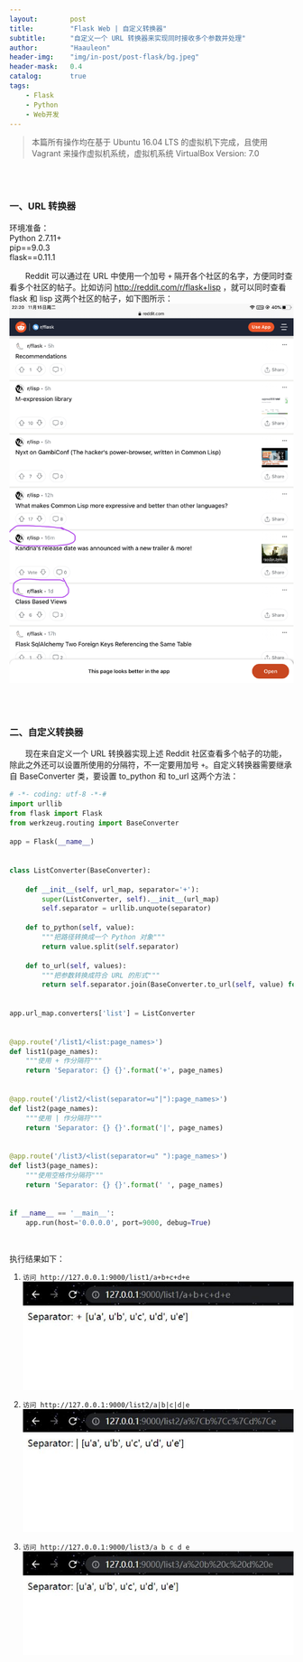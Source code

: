 ```yaml
---
layout:        post
title:         "Flask Web | 自定义转换器"
subtitle:      "自定义一个 URL 转换器来实现同时接收多个参数并处理"
author:        "Haauleon"
header-img:    "img/in-post/post-flask/bg.jpeg"
header-mask:   0.4
catalog:       true
tags:
    - Flask
    - Python
    - Web开发
---
```


> 本篇所有操作均在基于 Ubuntu 16.04 LTS 的虚拟机下完成，且使用 Vagrant 来操作虚拟机系统，虚拟机系统 VirtualBox Version: 7.0 

<br>
<br>

### 一、URL 转换器
环境准备：     
Python 2.7.11+      
pip==9.0.3     
flask==0.11.1    

&emsp;&emsp;Reddit 可以通过在 URL 中使用一个加号 `+` 隔开各个社区的名字，方便同时查看多个社区的帖子。比如访问 http://reddit.com/r/flask+lisp ，就可以同时查看 flask 和 lisp 这两个社区的帖子，如下图所示：      
![](\img\in-post\post-flask\2022-11-15-url-translator-custom-1.jpg)  

<br>
<br>

### 二、自定义转换器
&emsp;&emsp;现在来自定义一个 URL 转换器实现上述 Reddit 社区查看多个帖子的功能，除此之外还可以设置所使用的分隔符，不一定要用加号 `+`。自定义转换器需要继承自 BaseConverter 类，要设置 to_python 和 to_url 这两个方法：            
```python
# -*- coding: utf-8 -*-#
import urllib
from flask import Flask
from werkzeug.routing import BaseConverter

app = Flask(__name__)


class ListConverter(BaseConverter):

    def __init__(self, url_map, separator='+'):
        super(ListConverter, self).__init__(url_map)
        self.separator = urllib.unquote(separator)

    def to_python(self, value):
        """把路径转换成一个 Python 对象"""
        return value.split(self.separator)

    def to_url(self, values):
        """把参数转换成符合 URL 的形式"""
        return self.separator.join(BaseConverter.to_url(self, value) for value in values)


app.url_map.converters['list'] = ListConverter


@app.route('/list1/<list:page_names>')
def list1(page_names):
    """使用 + 作分隔符"""
    return 'Separator: {} {}'.format('+', page_names)


@app.route('/list2/<list(separator=u"|"):page_names>')
def list2(page_names):
    """使用 | 作分隔符"""
    return 'Separator: {} {}'.format('|', page_names)


@app.route('/list3/<list(separator=u" "):page_names>')
def list3(page_names):
    """使用空格作分隔符"""
    return 'Separator: {} {}'.format(' ', page_names)


if __name__ == '__main__':
    app.run(host='0.0.0.0', port=9000, debug=True)

```

<br>

执行结果如下：    
1. `访问 http://127.0.0.1:9000/list1/a+b+c+d+e`          
    ![](\img\in-post\post-flask\2022-11-15-url-translator-custom-2.jpg)   

2. `访问 http://127.0.0.1:9000/list2/a|b|c|d|e`                 
    ![](\img\in-post\post-flask\2022-11-15-url-translator-custom-3.jpg)  

3. `访问 http://127.0.0.1:9000/list3/a b c d e`            
    ![](\img\in-post\post-flask\2022-11-15-url-translator-custom-4.jpg)  